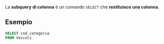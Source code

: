 La **subquery di colonna** è un comando `SELECT` che **restituisce una colonna**.

## Esempio
```sql
SELECT cod_categoria
FROM Veicoli
```